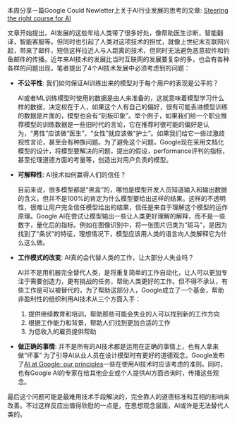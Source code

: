 本周分享一篇Google Could Newletter上关于AI行业发展的思考的文章:
[Steering the right course for AI](https://cloud.google.com/blog/products/ai-machine-learning/steering-the-right-course-for-ai)


文章开始提出，AI发展的这些年给人类带了很多好处，像帮助医生诊断，智能翻译，智能客服等。但同时也引起了人类对这项技术的担忧，就像上世纪末互联网兴起，带来了邮件，短信这样拉近人与人距离的技术，但同时无法避免恶意软件和钓鱼邮件的传播。近年来AI技术的发展比当时互联网的发展要复杂的多，也会有各种各样的问题出现，笔者提出了4个AI技术发展中必须考虑到的问题：
- **不公平性**: 我们如何保证AI训练出来的模型对于每个用户的表现是公平的？
    
    AI或者ML训练模型时使用的数据是由人来准备的，这就意味着模型学习什么样的数据，决定权在于人，如果这个人有自己的偏好，很有可能丢进模型训练的数据是片面的，模型也会有“刻板印象”。举个例子，如果我们给一个职业推荐模型的训练数据是一些旧时代的言论，它在推荐时很可能的偏好是认为，“男性”应该做“医生”，“女性”就应该做“护士”。如果我们给它一些过激歧视性言论，甚至会有种族问题。为了避免这个问题，Google现在采用文档化模型的设计，将模型要解决的问题，提出的假设，performance评判的指标，甚至伦理道德方面的考量等，创造出对用户负责的模型。

- **可解释性**: AI技术如何赢得人们的信任？

    目前来说，很多模型都是“黑盒”的，哪怕是模型开发人员知道输入和输出数据的含义，但并不是100%的肯定为什么模型要给出这样的结果。这样的不透明性，很难让用户完全信任模型给出的结果，信任是来自于理解这个模型的运作原理。Google AI在尝试让模型输出一些让人类更好理解的解释，而不是一些数字，量化后的指标。例如在图像识别中，将一张图片归类为“斑马”，是因为找到了“条状”的特征，理想情况下，模型应该用人类的语言向人类解释它为什么这么做。

- **工作模式的改变**: AI真的会代替人类的工作，让大部分人失业吗？

  AI并不是用机器完全替代人类，是将重复简单的工作自动化，让人可以更加专注于需要创造力，更有挑战的任务，帮助人类更好的工作。但不得不承认，有些工作是可以被替代的，为了帮助这部分人，Google成立了一个基金，帮助非盈利性的组织利用AI技术从三个方面入手：
  1. 提供继续教育和培训，帮助那些可能会失业的人可以找到新的工作方向
  2. 根据工作能力和背景，帮助人们找到更加合适的工作
  3. 为低收入的雇员提供帮助

- **做正确的事情**: 并不是所有的AI技术都是运用在正确的事情上，也有人拿来做“坏事”
  为了引导AI从业人员在设计模型时有更好的道德观念，Google发布了[AI at Google: our principles](https://www.blog.google/technology/ai/ai-principles/)一些在使用AI技术时应该考虑的准则。同时，也有Google AI的专家在给其他企业或个人提供AI方面咨询时，传播这些观念。

最后这个问题可能是最难用技术手段解决的，完全靠人的道德标准和互相的影响来改善。不过这样反应出值得欣慰的一点是，在思想观念层面，AI或许是无法替代人类的。
